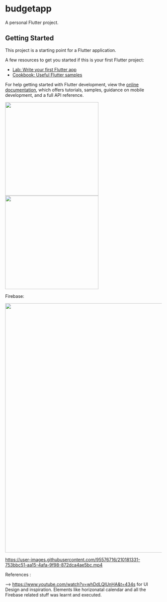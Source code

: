 # budgetapp

A personal Flutter project.

## Getting Started

This project is a starting point for a Flutter application.

A few resources to get you started if this is your first Flutter project:

- [Lab: Write your first Flutter app](https://docs.flutter.dev/get-started/codelab)
- [Cookbook: Useful Flutter samples](https://docs.flutter.dev/cookbook)

For help getting started with Flutter development, view the
[online documentation](https://docs.flutter.dev/), which offers tutorials,
samples, guidance on mobile development, and a full API reference.



<p>
<img src="https://user-images.githubusercontent.com/95576716/210181385-be151b91-765f-4df4-9216-2bb774351bb0.jpg" width="300">
<img src="https://user-images.githubusercontent.com/95576716/210181399-e207954e-0a76-431e-8e1d-8dea91e534b2.jpg" width="300">
</p>

Firebase: 


<img src="https://user-images.githubusercontent.com/95576716/210311871-15d18680-bf52-4126-b637-25d36aad7e77.png" width="800">



https://user-images.githubusercontent.com/95576716/210181331-753bbc51-aa15-4afa-9f98-872dca4ae5bc.mp4


References : 

--> https://www.youtube.com/watch?v=whDdLQIUnHA&t=434s for UI Design and inspiration. Elements like horizonatal calendar and all the Firebase related stuff was learnt and executed.
